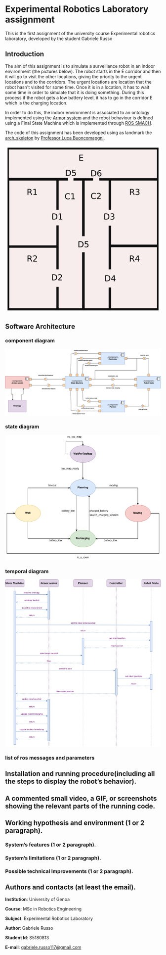 # Experimental Robotics Laboratory assignment 
This is the first assignment of the university course Experimental robotics laboratory, developed by the student Gabriele Russo

## Introduction
The aim of this assignment is to simulate a surveillance robot in an indoor environment (the pictures below). The robot starts in the E corridor and then it will go to visit the other locations, giving the priority to the urgent locations and to the corridors. The urgent locations are location that the robot hasn't visited for some time. Once it is in a location, it has to wait some time in order to simulate that it is doing something. During this process if the robot gets a low battery level, it has to go in the corridor E which is the charging location.

In order to do this, the indoor environment is associated to an ontology implemented using the [Armor system](https://github.com/EmaroLab/armor) and the robot behaviour is defined using a Final State Machine which is implemented through [ROS SMACH](http://wiki.ros.org/smach).

The code of this assignment has been developed using as landmark the [arch_skeleton](https://github.com/buoncubi/arch_skeleton) by [Professor Luca Buoncomapgni](https://github.com/buoncubi).

![Assignment environment](https://github.com/GabrieleRusso11/exproblab_assignment1_russo_gabriele/blob/main/media/assignment_map.png)

## Software Architecture
### component diagram

![Component diagram](https://github.com/GabrieleRusso11/exproblab_assignment1_russo_gabriele/blob/main/media/assignment1_component_diagram.png)

### state diagram

![State diagram](https://github.com/GabrieleRusso11/exproblab_assignment1_russo_gabriele/blob/main/media/state_diagram_1.png)

### temporal diagram

![temporal diagram](https://github.com/GabrieleRusso11/exproblab_assignment1_russo_gabriele/blob/main/media/temporal_diagram_1.png)

### list of ros messages and parameters

## Installation and running procedure(including all the steps to display the robot’s behavior).

## A commented small video, a GIF, or screenshots showing the relevant parts of the running code.

## Working hypothesis and environment (1 or 2 paragraph).
### System’s features (1 or 2 paragraph).
### System’s limitations (1 or 2 paragraph).
### Possible technical Improvements (1 or 2 paragraph).

## Authors and contacts (at least the email).

**Institution**: University of Genoa

**Course**: MSc in Robotics Engineering

**Subject**: Experimental Robotics Laboratory

**Author**: Gabriele Russo

**Student Id**: S5180813

**E-mail**: gabriele.russo117@gmail.com